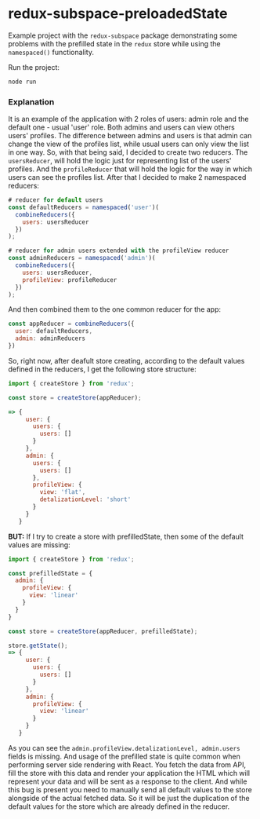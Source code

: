 # redux-subspace-preloadedState

Example project with the `redux-subspace` package demonstrating some problems with the prefilled state in the `redux` store while using the `namespaced()` functionality.

Run the project:
```javascript
node run
```

### Explanation
It is an example of the application with 2 roles of users: admin role and the default one - usual 'user' role.
Both admins and users can view others users' profiles.
The difference between admins and users is that admin can change the view of the profiles list, while usual users can only view the list in one way.
So, with that being said, I decided to create two reducers. The `usersReducer`, will hold the logic just for representing list of the users' profiles.
And the `profileReducer` that will hold the logic for the way in which users can see the profiles list.
After that I decided to make 2 namespaced reducers:
```javascript
# reducer for default users
const defaultReducers = namespaced('user')(
  combineReducers({
    users: usersReducer
  })
);

# reducer for admin users extended with the profileView reducer
const adminReducers = namespaced('admin')(
  combineReducers({
    users: usersReducer,
    profileView: profileReducer
  })
);
```

And then combined them to the one common reducer for the app:
```javascript
const appReducer = combineReducers({
  user: defaultReducers,
  admin: adminReducers
})
```

So, right now, after deafult store creating, according to the default values defined in the reducers, I get the following store structure:
```javascript
import { createStore } from 'redux';

const store = createStore(appReducer);

=> {
     user: {
       users: {
         users: []
       }
     },
     admin: {
       users: {
         users: []
       },
       profileView: {
         view: 'flat',
         detalizationLevel: 'short'
       }
     }
   }
```

**BUT:**
If I try to create a store with prefilledState, then some of the default values are missing:
```javascript
import { createStore } from 'redux';

const prefilledState = {
  admin: {
    profileView: {
      view: 'linear'
    }
  }
}

const store = createStore(appReducer, prefilledState);

store.getState();
=> {
     user: {
       users: {
         users: []
       }
     },
     admin: {
       profileView: {
         view: 'linear'
       }
     }
   }
```
As you can see the `admin.profileView.detalizationLevel, admin.users` fields is missing.
And usage of the prefilled state is quite common when performing server side rendering with React.
You fetch the data from API, fill the store with this data and render your application the HTML which will represent your data and will be sent as a response to the client.
And while this bug is present you need to manually send all default values to the store alongside of the actual fetched data.
So it will be just the duplication of the default values for the store which are already defined in the reducer.
